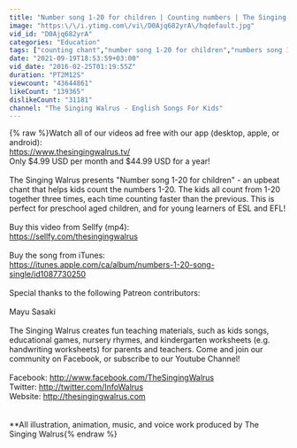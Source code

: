 ```yaml
---
title: "Number song 1-20 for children | Counting numbers | The Singing Walrus"
image: "https:\/\/i.ytimg.com\/vi\/D0Ajq682yrA\/hqdefault.jpg"
vid_id: "D0Ajq682yrA"
categories: "Education"
tags: ["counting chant","number song 1-20 for children","numbers song 1-20 for children"]
date: "2021-09-19T18:53:59+03:00"
vid_date: "2016-02-25T01:19:55Z"
duration: "PT2M12S"
viewcount: "43644861"
likeCount: "139365"
dislikeCount: "31181"
channel: "The Singing Walrus - English Songs For Kids"
---
```

{% raw %}Watch all of our videos ad free with our app (desktop, apple, or android):<br /><a rel="nofollow" target="blank" href="https://www.thesingingwalrus.tv/">https://www.thesingingwalrus.tv/</a><br />Only $4.99 USD per month and $44.99 USD for a year!<br /><br />The Singing Walrus presents &quot;Number song 1-20 for children&quot; - an upbeat chant that helps kids count the numbers 1-20. The kids all count from 1-20 together three times, each time counting faster than the previous. This is perfect for preschool aged children, and for young learners of ESL and EFL!<br /><br />Buy this video from Sellfy (mp4):<br /><a rel="nofollow" target="blank" href="https://sellfy.com/thesingingwalrus">https://sellfy.com/thesingingwalrus</a><br /><br />Buy the song from iTunes:<br /><a rel="nofollow" target="blank" href="https://itunes.apple.com/ca/album/numbers-1-20-song-single/id1087730250">https://itunes.apple.com/ca/album/numbers-1-20-song-single/id1087730250</a><br /><br />Special thanks to the following Patreon contributors:<br /><br />Mayu Sasaki<br /><br />The Singing Walrus creates fun teaching materials, such as kids songs, educational games, nursery rhymes, and kindergarten worksheets (e.g. handwriting worksheets) for parents and teachers. Come and join our community on Facebook, or subscribe to our Youtube Channel!<br /><br />Facebook: <a rel="nofollow" target="blank" href="http://www.facebook.com/TheSingingWalrus">http://www.facebook.com/TheSingingWalrus</a><br />Twitter: <a rel="nofollow" target="blank" href="http://twitter.com/InfoWalrus">http://twitter.com/InfoWalrus</a><br />Website: <a rel="nofollow" target="blank" href="http://thesingingwalrus.com">http://thesingingwalrus.com</a><br /><br /><br />**All illustration, animation, music, and voice work produced by The Singing Walrus{% endraw %}

